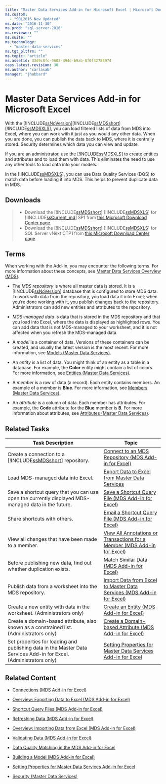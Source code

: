 ```yaml
---
title: "Master Data Services Add-in for Microsoft Excel | Microsoft Docs"
ms.custom: 
  - "SQL2016_New_Updated"
ms.date: "2016-11-30"
ms.prod: "sql-server-2016"
ms.reviewer: ""
ms.suite: ""
ms.technology: 
  - "master-data-services"
ms.tgt_pltfrm: ""
ms.topic: "article"
ms.assetid: 33d9c8fc-9602-494d-b9ab-8f0f42785974
caps.latest.revision: 30
ms.author: "carlasab"
manager: "jhubbard"
---
```

# Master Data Services Add-in for Microsoft Excel
  With the [!INCLUDE[ssNoVersion](../../advanced-analytics/r-services/includes/ssnoversion-md.md)][!INCLUDE[ssMDSshort](../../analysis-services/includes/ssmdsshort-md.md)][!INCLUDE[ssMDSXLS](../../analysis-services/includes/ssmdsxls-md.md)], you can load filtered lists of data from MDS into Excel, where you can work with it just as you would any other data. When you are done, you can publish the data back to MDS, where it is centrally stored. Security determines which data you can view and update.  
  
 If you are an administrator, use the [!INCLUDE[ssMDSXLS](../../analysis-services/includes/ssmdsxls-md.md)] to create entities and attributes and to load them with data. This eliminates the need to use any other tools to load data into your models.  
  
 In the [!INCLUDE[ssMDSXLS](../../analysis-services/includes/ssmdsxls-md.md)], you can use Data Quality Services (DQS) to match data before loading it into MDS. This helps to prevent duplicate data in MDS.  

## Downloads 
>*  Download the [!INCLUDE[ssMDSshort](../../analysis-services/includes/ssmdsshort-md.md)] [!INCLUDE[ssMDSXLS](../../analysis-services/includes/ssmdsxls-md.md)] for [!INCLUDE[ssCurrent_md](../../advanced-analytics/r-services/includes/sscurrent-md.md)] SP1 from [this Microsoft Download Center page](https://go.microsoft.com/fwlink/?linkid=836866).
>* Download the [!INCLUDE[ssMDSshort](../../analysis-services/includes/ssmdsshort-md.md)] [!INCLUDE[ssMDSXLS](../../analysis-services/includes/ssmdsxls-md.md)] for SQL Server vNext CTP1 from [this Microsoft Download Center page](https://go.microsoft.com/fwlink/?linkid=836867).

 
  
## Terms  
 When working with the Add-in, you may encounter the following terms. For more information about these concepts, see [Master Data Services Overview &#40;MDS&#41;](../../master-data-services/master-data-services-overview-mds.md).  
  
-   The *MDS repository* is where all master data is stored. It is a [!INCLUDE[ssNoVersion](../../advanced-analytics/r-services/includes/ssnoversion-md.md)] database that is configured to store MDS data. To work with data from the repository, you load data it into Excel; when you’re done working with it, you publish changes back to the repository. Administrators can add new entities and attributes to the repository.  
  
-   *MDS-managed data* is data that is stored in the MDS repository and that you load into Excel, where the data is displayed as highlighted rows. You can add data that is not MDS-managed to your worksheet, and it is not affected when you refresh the MDS-managed data.  
  
-   A *model* is a container of data. Versions of these containers can be created, and usually the latest version is the most recent. For more information, see [Models &#40;Master Data Services&#41;](../../master-data-services/models-master-data-services.md).  
  
-   An *entity* is a list of data. You might think of an entity as a table in a database. For example, the **Color** entity might contain a list of colors. For more information, see [Entities &#40;Master Data Services&#41;](../../master-data-services/entities-master-data-services.md).  
  
-   A *member* is a row of data (a record). Each entity contains members. An example of a member is **Blue**. For more information, see [Members &#40;Master Data Services&#41;](../../master-data-services/members-master-data-services.md).  
  
-   An *attribute* is a column of data. Each member has attributes. For example, the **Code** attribute for the **Blue** member is **B**. For more information about attributes, see [Attributes &#40;Master Data Services&#41;](../../master-data-services/attributes-master-data-services.md).  
  
## Related Tasks  
  
|Task Description|Topic|  
|----------------------|-----------|  
|Create a connection to a [!INCLUDE[ssMDSshort](../../analysis-services/includes/ssmdsshort-md.md)] repository.|[Connect to an MDS Repository &#40;MDS Add-in for Excel&#41;](../../master-data-services/microsoft-excel-add-in/connect-to-an-mds-repository-mds-add-in-for-excel.md)|  
|Load MDS-managed data into Excel.|[Export Data to Excel from Master Data Services](../../master-data-services/microsoft-excel-add-in/export-data-to-excel-from-master-data-services.md)|  
|Save a shortcut query that you can use open the currently displayed MDS-managed data in the future.|[Save a Shortcut Query File &#40;MDS Add-in for Excel&#41;](../../master-data-services/microsoft-excel-add-in/save-a-shortcut-query-file-mds-add-in-for-excel.md)|  
|Share shortcuts with others.|[Email a Shortcut Query File &#40;MDS Add-in for Excel&#41;](../../master-data-services/microsoft-excel-add-in/email-a-shortcut-query-file-mds-add-in-for-excel.md)|  
|View all changes that have been made to a member.|[View All Annotations or Transactions for a Member &#40;MDS Add-in for Excel&#41;](../../master-data-services/microsoft-excel-add-in/view-all-annotations-or-transactions-for-a-member-mds-add-in-for-excel.md)|  
|Before publishing new data, find out whether duplication exists.|[Match Similar Data &#40;MDS Add-in for Excel&#41;](../../master-data-services/microsoft-excel-add-in/match-similar-data-mds-add-in-for-excel.md)|  
|Publish data from a worksheet into the MDS repository.|[Import Data from Excel to Master Data Services &#40;MDS Add-in for Excel&#41;](../../master-data-services/microsoft-excel-add-in/import-data-from-excel-to-master-data-services-mds-add-in-for-excel.md)|  
|Create a new entity with data in the worksheet. (Administrators only)|[Create an Entity &#40;MDS Add-in for Excel&#41;](../../master-data-services/microsoft-excel-add-in/create-an-entity-mds-add-in-for-excel.md)|  
|Create a domain-based attribute, also known as a constrained list. (Administrators only)|[Create a Domain-based Attribute &#40;MDS Add-in for Excel&#41;](../../master-data-services/microsoft-excel-add-in/create-a-domain-based-attribute-mds-add-in-for-excel.md)|  
|Set properties for loading and publishing data in the Master Data Services Add-in for Excel. (Administrators only)|[Setting Properties for Master Data Services Add-in for Excel](../../master-data-services/microsoft-excel-add-in/setting-properties-for-master-data-services-add-in-for-excel.md)|  
  
## Related Content  
  
-   [Connections &#40;MDS Add-in for Excel&#41;](../../master-data-services/microsoft-excel-add-in/connections-mds-add-in-for-excel.md)  
  
-   [Overview: Exporting Data to Excel &#40;MDS Add-in for Excel&#41;](../../master-data-services/microsoft-excel-add-in/overview-exporting-data-to-excel-mds-add-in-for-excel.md)  
  
-   [Shortcut Query Files &#40;MDS Add-in for Excel&#41;](../../master-data-services/microsoft-excel-add-in/shortcut-query-files-mds-add-in-for-excel.md)  
  
-   [Refreshing Data &#40;MDS Add-in for Excel&#41;](../../master-data-services/microsoft-excel-add-in/refreshing-data-mds-add-in-for-excel.md)  
  
-   [Overview: Importing Data from Excel &#40;MDS Add-in for Excel&#41;](../../master-data-services/microsoft-excel-add-in/overview-importing-data-from-excel-mds-add-in-for-excel.md)  
  
-   [Validating Data &#40;MDS Add-in for Excel&#41;](../../master-data-services/microsoft-excel-add-in/validating-data-mds-add-in-for-excel.md)  
  
-   [Data Quality Matching in the MDS Add-in for Excel](../../master-data-services/microsoft-excel-add-in/data-quality-matching-in-the-mds-add-in-for-excel.md)  
  
-   [Building a Model &#40;MDS Add-in for Excel&#41;](../../master-data-services/microsoft-excel-add-in/building-a-model-mds-add-in-for-excel.md)  
  
-   [Setting Properties for Master Data Services Add-in for Excel](../../master-data-services/microsoft-excel-add-in/setting-properties-for-master-data-services-add-in-for-excel.md)  
  
-   [Security &#40;Master Data Services&#41;](../../master-data-services/security-master-data-services.md)  
  
  